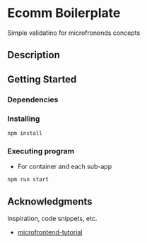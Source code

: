 # Ecomm Boilerplate

Simple validatino for microfronends concepts

## Description

## Getting Started

### Dependencies

### Installing

```
npm install
```

### Executing program

* For container and each sub-app

```
npm run start
```

## Acknowledgments

Inspiration, code snippets, etc.
* [microfrontend-tutorial](https://meli.udemy.com/course/microfrontend-course/learn/lecture/23206838#overview)
